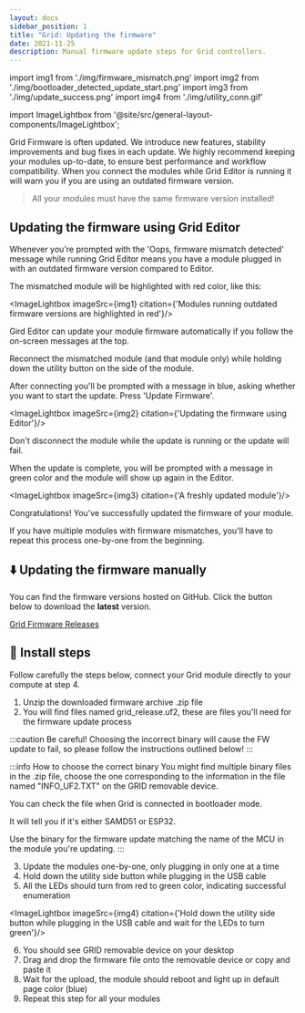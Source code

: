 ```yaml
---
layout: docs
sidebar_position: 1
title: "Grid: Updating the firmware"
date: 2021-11-25
description: Manual firmware update steps for Grid controllers.
---
```

import img1 from './img/firmware_mismatch.png'
import img2 from './img/bootloader_detected_update_start.png'
import img3 from './img/update_success.png'
import img4 from './img/utility_conn.gif'

import ImageLightbox from '@site/src/general-layout-components/ImageLightbox';

Grid Firmware is often updated. We introduce new features, stability improvements and bug fixes in each update. We highly recommend keeping your modules up-to-date, to ensure best performance and workflow compatibility. When you connect the modules while Grid Editor is running it will warn you if you are using an outdated firmware version.

> All your modules must have the same firmware version installed!

## Updating the firmware using Grid Editor

Whenever you're prompted with the 'Oops, firmware mismatch detected' message while running Grid Editor means you have a module plugged in with an outdated firmware version compared to Editor.

The mismatched module will be highlighted with red color, like this:

<ImageLightbox imageSrc={img1} citation={'Modules running outdated firmware versions are highlighted in red'}/>

Gird Editor can update your module firmware automatically if you follow the on-screen messages at the top.

Reconnect the mismatched module (and that module only) while holding down the utility button on the side of the module.

After connecting you'll be prompted with a message in blue, asking whether you want to start the update. Press 'Update Firmware'.

<ImageLightbox imageSrc={img2} citation={'Updating the firmware using Editor'}/>

Don't disconnect the module while the update is running or the update will fail.

When the update is complete, you will be prompted with a message in green color and the module will show up again in the Editor.

<ImageLightbox imageSrc={img3} citation={'A freshly updated module'}/>

Congratulations! You've successfully updated the firmware of your module.

If you have multiple modules with firmware mismatches, you'll have to repeat this process one-by-one from the beginning.

## ⬇️ Updating the firmware manually

You can find the firmware versions hosted on GitHub. Click the button below to download the **latest** version.

[Grid Firmware Releases](https://github.com/intechstudio/grid-fw/releases)

## 💾 Install steps

Follow carefully the steps below, connect your Grid module directly to your compute at step 4.

1. Unzip the downloaded firmware archive .zip file
2. You will find files named grid_release.uf2, these are files you'll need for the firmware update process

:::caution Be careful!
Choosing the incorrect binary will cause the FW update to fail, so please follow the instructions outlined below!
:::

:::info How to choose the correct binary
You might find multiple binary files in the .zip file, choose the one corresponding to the information in the file named "INFO_UF2.TXT" on the GRID removable device.

You can check the file when Grid is connected in bootloader mode.

It will tell you if it's either SAMD51 or ESP32.

Use the binary for the firmware update matching the name of the MCU in the module you're updating.
:::

3. Update the modules one-by-one, only plugging in only one at a time
4. Hold down the utility side button while plugging in the USB cable
5. All the LEDs should turn from red to green color, indicating successful enumeration

<ImageLightbox imageSrc={img4} citation={'Hold down the utility side button while plugging in the USB cable and wait for the LEDs to turn green'}/>

6. You should see GRID removable device on your desktop
7. Drag and drop the firmware file onto the removable device or copy and paste it
8. Wait for the upload, the module should reboot and light up in default page color (blue)
9. Repeat this step for all your modules

